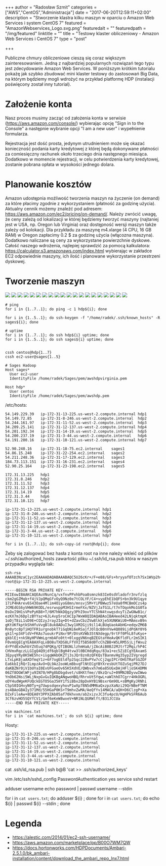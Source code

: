 +++
author = "Radosław Szmit"
categories = ["AWS","CentOS","Administracja"]
date = "2017-06-20T12:59:11+02:00"
description = "Stworzenie klastra kilku maszyn w oparciu o Amazon Web Services i system CentOS 7"
featured = "AmazonWebservices_Logo.svg.png"
featuredalt = ""
featuredpath = "/img/featured"
linktitle = ""
title = "Testowy klaster obliczeniowy - Amazon Web Services i CentOS 7"
type = "post"

+++

Publiczne chmury obliczeniowe cieszą się coraz większym zainteresowaniem. Jedną z najbardziej popularnych rozwiązań tego typu jest zdecydowanie Amazon Web Services. W poniższym krótkim tutorialu pokażę jak szybko zbudować mini klaster testowy do zastosowań Big Data, na którym będziemy mogli wdrożyć na przykład platformę HDP (instalacji poświęcony został inny tutorial).

# Założenie konta

Nasz proces musimy zacząć od założenia konta w serwisie (https://aws.amazon.com/console/) wybierając opcję "Sign in to the Console" a następnie wybranie opcji "I am a new user" i wypełnienie formularza.

Rejestracja jest dość prosta, jedynym utrudnieniem może się okazać konieczność podania karty kredytowej z której będą dokonywane płatności za comiesięczny rachunek około trzeciego dnia następnego miesiąca. Dodatkowo w momencie rejestracji, w celu potwierdzenia karty kredytowej, zostanie pobrana opłata w wysokości jednego dolara.

# Planowanie kosztów

Amazon udostępnia możliwość tworzenia maszyn na życzenie (on demand) za które płacimy zgodnie z wykorzystaniem (płatność za godzinę użycia). Aktualny cennik możemy znaleźć pod adresem: https://aws.amazon.com/ec2/pricing/on-demand/. Należy zwrócić uwagę, że ceny zależą od lokalizacji w której będziemy tworzyć maszyny (najtaniej jest w USA, np. Oregon lub Virginia) oraz dostępność wersji maszyn także zależy od kolokacji. Dla przykładu za maszynę m4.xlarge (4 CPU, 16 GB RAM) w Oregon zapłacimy 0.2 $ za godzinę użycia (włącozna maszyna). Dodatkowo naliczane są ceny za wykorzystane powierzchnie dyskowe. Całość naszego wdrożenia, najlepiej sprawdzić za pomocą kalkulatora: https://calculator.s3.amazonaws.com/index.html wybierając w zakładce EC2 odpowiednie maszyny, ich ilość i planowane wykorzystanie przestrzeni dyskowej.

# Tworzenie maszyn

![](/img/aws-installing-cluster-with-centos/aws-after-launch.png)
![](/img/aws-installing-cluster-with-centos/aws-before-start-oregon.png)
![](/img/aws-installing-cluster-with-centos/aws-centos.png)
![](/img/aws-installing-cluster-with-centos/aws-clustername.png)
![](/img/aws-installing-cluster-with-centos/aws-confirm-hosts.png)
![](/img/aws-installing-cluster-with-centos/aws-instance-details.png)
![](/img/aws-installing-cluster-with-centos/aws-instances.png)
![](/img/aws-installing-cluster-with-centos/aws-instance-type.png)
![](/img/aws-installing-cluster-with-centos/aws-keypair.png)
![](/img/aws-installing-cluster-with-centos/aws-launch.png)
![](/img/aws-installing-cluster-with-centos/aws-machine-image.png)
![](/img/aws-installing-cluster-with-centos/aws-magnetic.png)
![](/img/aws-installing-cluster-with-centos/aws-marketplace.png)
![](/img/aws-installing-cluster-with-centos/aws-marketplace2.png)
![](/img/aws-installing-cluster-with-centos/aws-review.png)
![](/img/aws-installing-cluster-with-centos/aws-security.png)
![](/img/aws-installing-cluster-with-centos/aws-selectversion.png)
![](/img/aws-installing-cluster-with-centos/aws-storage.png)
![](/img/aws-installing-cluster-with-centos/aws-storage2.png)
![](/img/aws-installing-cluster-with-centos/aws-tags.png)




~~~shell
# ping
for i in {1..7..1}; do ping -c 1 hdp${i}; done

for i in {1..5..1}; do ssh-keygen -f "/home/radek/.ssh/known_hosts" -R sages${i}; done

# uptime
for i in {1..7..1}; do ssh hdp${i} uptime; done
for i in {1..5..1}; do ssh sages${i} uptime; done


cssh centos@hdp{1..7}
cssh ec2-user@sages{1..5}

~~~

~~~
# Sages Hadoop
Host sages*
  User ec2-user
  IdentityFile /home/radek/Sages/pem/awshdpvirginia.pem

Host hdp*
  User centos
  IdentityFile /home/radek/Sages/pem/awshdp.pem
~~~


/etc/hosts:
~~~
54.149.229.39	ip-172-31-13-225.us-west-2.compute.internal	hdp1
54.149.72.85	ip-172-31-8-246.us-west-2.compute.internal	hdp2
54.244.161.97	ip-172-31-11-52.us-west-2.compute.internal	hdp3
34.209.25.141	ip-172-31-12-137.us-west-2.compute.internal	hdp4
54.201.192.34	ip-172-31-14-19.us-west-2.compute.internal	hdp5
54.200.237.19	ip-172-31-3-44.us-west-2.compute.internal	hdp6
54.191.200.16	ip-172-31-10-121.us-west-2.compute.internal	hdp7

52.90.240.16    ip-172-31-18-75.ec2.internal    sages1
54.86.15.248    ip-172-31-22-254.ec2.internal   sages2
54.211.248.36   ip-172-31-17-129.ec2.internal   sages3
184.73.113.151  ip-172-31-16-231.ec2.internal   sages4
52.90.25.164    ip-172-31-23-198.ec2.internal   sages5
~~~

~~~
172.31.13.225	hdp1
172.31.8.246	hdp2
172.31.11.52	hdp3
172.31.12.137	hdp4
172.31.14.19	hdp5
172.31.3.44     hdp6
172.31.10.121	hdp7
~~~

~~~
ip-172-31-13-225.us-west-2.compute.internal	hdp1
ip-172-31-8-246.us-west-2.compute.internal	hdp2
ip-172-31-11-52.us-west-2.compute.internal	hdp3
ip-172-31-12-137.us-west-2.compute.internal	hdp4
ip-172-31-14-19.us-west-2.compute.internal	hdp5
ip-172-31-3-44.us-west-2.compute.internal	hdp6
ip-172-31-10-121.us-west-2.compute.internal	hdp7
~~~

~~~shell
for i in {1..7..1}; do ssh-copy-id root@hdp{i}; done
~~~




Żeby się zalogować bez hasła z konta root na inne należy wkleić od plików ~/.ssh/authorized_hosts zawartość pliku ~/.ssh/id_rsa.pub która w naszym przypadku wygląda tak:

~~~
ssh-rsa AAAAB3NzaC1yc2EAAAADAQABAAABAQC5U26cKr+/F+e88/GFs+hryyafOTzch7Sx1WVp2h+vee9/OWpySbaAZkyqT5/iNUmlAyoZ+87JD03PR7u0I4tgX8Lj6/KkSETVtAVL5ufeT1TWrJ7XuI/gcCt6/pLjc5p7gyWKbg6LKgbyaf+aey+Pkz5iI8FbDPnt5RrR8wIGY4LOzikkIwR0ZLrJUdbr0o4Mv96yvC+mkzcdIiuZ4VfH81lWMlpMbUv+3udM6qiQyjUbRNrSw7Ej0fWxU94/IoHz5P/ozuE2QNCDPLc+Ej2i9hMJKE3i2/Cqx2/JOJnAY3AHVz97MpfuYnoOmXMFhhrP7okvi+nmugKYIintbFbx root@ip-172-31-13-225.us-west-2.compute.internal
~~~


~~~
-----BEGIN RSA PRIVATE KEY-----
MIIEowIBAAKCAQEAuVNunCq/vxfnvPPxhbPoa8smnzk83Ie0sdVladofr3nvfzlq
ckm2gGZMqk+f4jVJpQMqGfvOyQ9Nz0e7tCOLYF/C4+vypEhE1bQFS+bn3k9U1qye
17iP4HArev6S43Oae4Mlim4OiyoG8mn/mnsvj5M+YiPBWwz57eUa0fMCBmOCzs4p
JCMEdGS6yVHW69KODL/esrwvppM3HSIrmeFXx/NZVjJaTG1L/t7nTOqokMo1G0Ta
0sOxI9H1sVPePyKB8+T/6M7hNkDQgzy3PhI9ovYTCShN4tvwqsdvyTiZwGNwB1c/
ezKX7mJ6DplzBYYaz+6JL4vp5roCmCIp7WxW8QIDAQABAoIBAHeed42LNjqktmpK
1oDjT8iL1sD9E+CQIzyJray2Iq+Dt+dZavCbzZVw8lkXje5XUNKWiU0+MAmsvB9n
gKtUKfkptkShHfuVvgBl8uk8ADuI3wy1XM2Gji9il14LBUqUaokAbHG+edqvZM6B
Rn8ytc8pTiHQTFR1urgnobkT7iGqbNi6eRSajfJOlQcB0nVVw4Q089ijdPdAY0Y6
gk1l+p34FldV+FKAs7uoukrPiNxr9P/DVsKVWb35tNXdegp/9rtFf0PhL8fuKyo+
gkblEj+nkSNyHPVWmLgrmbAFo0tt+0lxggVN6nqBZEGtaYHeAvQKfldFLr2mSIK1
F0vmUgECgYEA8AXFqLxBO8uTXDS8LFfVXIf5B58d0TcChZBB+W5LRM5SjLjfWxu2
drPYdExOwhbYZVEuq74PQKg/QTIBGNLlzhmHaA/jZAcAiB0BJ2MJtrT2Mqi/hP4C
CHVmxRqczLLGIgQ4Q9jdf6qblBgH4tvw3l0BCHdqRqu/83a1+ec5ZiECgYEAxamS
3EpyqYRy8K5WE5hc+isgqWAbOKZTj3sJQr8zn0zQFKQsTBanmvHg35yp2IVgregd
LTxLpK8jaAXDfmqY1z+6F7ogEEldfp2Sqc22BvPYw7cCj2qpIPCrOHSTRaFSGZOF
Ea6kbIjRQrILmpzAvO+QL9Az2ooWLmBbvqFlNtECgYBYXresbUtTOZuSqjPR27DJ
daKBZNr0iV1bUYaI0EvUFGaeOv65K5XdVE/QWbvxh7m6a85UGxDAjHFljoSK4DMN
06Zf8OGWlWFju9IN70/HPg8bDbgdvet/s8HXtfme//8kzQruJ+09MNJBDyvwIWwo
YnOb62Nsi5WLjNxpGvGuIQKBgANgwoHBQ/RhrxUt5YqwL+aWlhhO7Cgrr4HkOGRL
oDY4udWgeKFUQckEGTO5Ga35mY1fSiBbx28pDxHYB19Bsxr6m9OL+sBMgKyJRNhi
C5pS0IGHvyN0Ty+g7UwpsdqexyhovP1wXp78N5dMM6aQxzpzXaNzi29QrNBeFTNM
zs4BAoGBAIy371Md/55HGaP0KS+T9mhvZwMA/AeQfYv14MACA/aQH+D6ClzgP+Xa
DZxFileAw+8DEA0Y3PPXZAb05af70khvxm/ab2xizvJC3fu4pcU/HgHPkSFR6Aub
3Cf6zvHO5SQYfCV1/Gmf6eKeW8wxeV+NR1NLQGRWlft/B31JCCUa
-----END RSA PRIVATE KEY-----
~~~


~~~
vim machines.txt
for i in `cat machines.txt`; do ssh ${i} uptime; done
~~~

Hosty:
~~~
ip-172-31-13-225.us-west-2.compute.internal
ip-172-31-8-246.us-west-2.compute.internal
ip-172-31-11-52.us-west-2.compute.internal
ip-172-31-12-137.us-west-2.compute.internal
ip-172-31-14-19.us-west-2.compute.internal
ip-172-31-3-44.us-west-2.compute.internal
ip-172-31-10-121.us-west-2.compute.internal
~~~

cat .ssh/id_rsa.pub | ssh b@B 'cat >> .ssh/authorized_keys'


vim /etc/ssh/sshd_config
PasswordAuthentication yes
service sshd restart


adduser username
echo password | passwd username --stdin



for i in `cat users.txt`; do adduser ${i} ; done
for i in `cat users.txt`; do echo ${i} | passwd ${i} --stdin ; done



# Legenda
* https://alestic.com/2014/01/ec2-ssh-username/
* https://aws.amazon.com/marketplace/pp/B00O7WM7QW
* https://docs.hortonworks.com/HDPDocuments/Ambari-2.5.1.0/bk_ambari-installation/content/download_the_ambari_repo_lnx7.html

